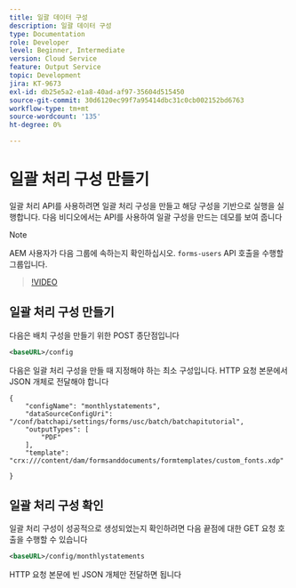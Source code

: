 ```yaml
---
title: 일괄 데이터 구성
description: 일괄 데이터 구성
type: Documentation
role: Developer
level: Beginner, Intermediate
version: Cloud Service
feature: Output Service
topic: Development
jira: KT-9673
exl-id: db25e5a2-e1a8-40ad-af97-35604d515450
source-git-commit: 30d6120ec99f7a95414dbc31c0cb002152bd6763
workflow-type: tm+mt
source-wordcount: '135'
ht-degree: 0%

---
```


# 일괄 처리 구성 만들기

일괄 처리 API를 사용하려면 일괄 처리 구성을 만들고 해당 구성을 기반으로 실행을 실행합니다. 다음 비디오에서는 API를 사용하여 일괄 구성을 만드는 데모를 보여 줍니다

>[!NOTE]
>AEM 사용자가 다음 그룹에 속하는지 확인하십시오. ```forms-users``` API 호출을 수행할 그룹입니다.


>[!VIDEO](https://video.tv.adobe.com/v/340241?quality=12&learn=on)

## 일괄 처리 구성 만들기

다음은 배치 구성을 만들기 위한 POST 종단점입니다

```xml
<baseURL>/config
```

다음은 일괄 처리 구성을 만들 때 지정해야 하는 최소 구성입니다. HTTP 요청 본문에서 JSON 개체로 전달해야 합니다

```
{
	"configName": "monthlystatements",
	"dataSourceConfigUri": "/conf/batchapi/settings/forms/usc/batch/batchapitutorial",
	"outputTypes": [
		"PDF"
	],
	"template": "crx:///content/dam/formsanddocuments/formtemplates/custom_fonts.xdp"

}
```

## 일괄 처리 구성 확인

일괄 처리 구성이 성공적으로 생성되었는지 확인하려면 다음 끝점에 대한 GET 요청 호출을 수행할 수 있습니다


```xml
<baseURL>/config/monthlystatements
```

HTTP 요청 본문에 빈 JSON 개체만 전달하면 됩니다
